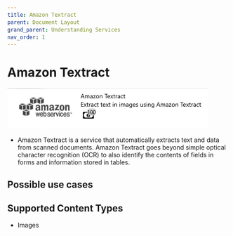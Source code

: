 ```yaml
---
title: Amazon Textract
parent: Document Layout
grand_parent: Understanding Services
nav_order: 1
---
```


# Amazon Textract

![](<../../assets/36 (1).png>)

* Amazon Textract is a service that automatically extracts text and data from scanned documents. Amazon Textract goes beyond simple optical character recognition (OCR) to also identify the contents of fields in forms and information stored in tables.

## Possible use cases

## Supported Content Types

* Images
